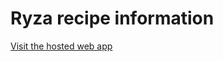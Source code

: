 # Ryza recipe information

[Visit the hosted web app](https://indivisible.github.io/atelier-ryza-recipes/)
